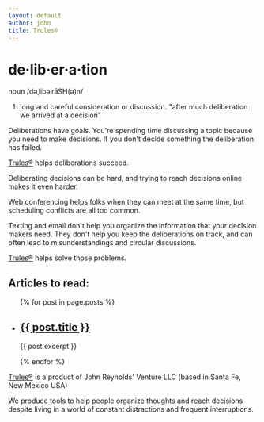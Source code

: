 ```yaml
---
layout: default
author: john
title: Trules®
---
```


# de·lib·er·a·tion
noun
/dəˌlibəˈrāSH(ə)n/
1. long and careful consideration or discussion.
"after much deliberation we arrived at a decision"

Deliberations have goals. You're spending time discussing a topic because you need to make decisions.
If you don't decide something the deliberation has failed.

[Trules®](https://trules.app) helps deliberations succeed.

Deliberating decisions can be hard, and trying to reach decisions online makes it even harder.

Web conferencing helps folks when they can meet at the same time, but scheduling conflicts are all too common.

Texting and email don't help you organize the information that your decision makers need.
They don't help you keep the deliberations on track, and can often lead to misunderstandings and circular discussions.

[Trules®](https://trules.app) helps solve those problems.

## Articles to read:
<ul>
  {% for post in page.posts %}
    <li>
      <h2><a href="{{ post.url }}">{{ post.title }}</a></h2>
      <p>{{ post.excerpt }}</p>
    </li>
  {% endfor %}
</ul>

[Trules®](https://trules.app) is a product of 
John Reynolds' Venture LLC (based in Santa Fe, New Mexico USA)

We produce tools to help people organize thoughts and reach decisions despite living in a world of constant distractions and frequent interruptions.

